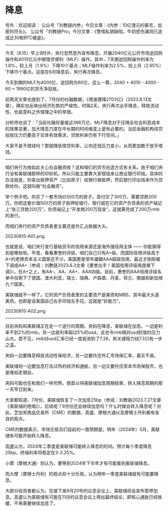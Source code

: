 # 降息

号外：欢迎阅读：
公众号「刘教链内参」今日文章：《内参：10亿港元的豪宅，加密的尽头》。
公众号「刘教链Pro」今日文章：《警惕私钥缺陷，牛奶悲伤漏洞已造成近30枚BTC被盗》。

* * *

今天（8.15）早上9时许，央行忽然意外宣布降息。开展2040亿元公开市场逆回购操作和4010亿元中期借贷便利（MLF）操作。其中，7天期逆回购操作利率为1.8%，较上月（1.9%）下降10个基点；MLF操作利率为2.5%，较上月（2.65%）下降15个基点。这是在6月降息后，央行再次降息。

今天到期的MLF为4000亿，逆回购为60亿，这么一算，2040 + 4010 - 4000 - 60 = 1990亿的货币净投放。

前两天文章也提到了，7月份的社融数据，《增速骤降2703亿》（2023.8.13文章），确实也反映出经济形势的严峻性。时隔2天，央行再次出手降息，释放流动性，也是意料之外情理之中的举措。

分析师也说了：「当前社融存量接近366万亿，MLF降息对于压降全社会利息成本的效果显著，加大降息力度在中长期的时间维度上是有必要的。当前金融机构信贷投放压力仍要高于实体有效需求，贷款利率仍有下行空间。」

大家不是不借钱吗？那就降低借贷利率，让你还钱压力变小，从而更加敢于放手借钱。

* * *

咱们央行为啥如此关心社会融资呢？这和咱们的货币创造方式有关系。由于咱们央行没有美联储那样的印钞机，所以只能主要靠大家借钱来让商业银行印钱。具体的办法就是，你拿出抵押资产（比如房子）给银行做抵押，然后银行印出钱来作为贷款给你。这就叫做“社会融资”。

举个例子吧。你买了一套市场价500万的房子。首付交了300万，需要贷款200万。你把这套价值500万的房子抵押给银行，银行就在它的资产负债表的资产端记上“张三贷款200万”，负债端记上“开发商200万现金”。这就算完成了200万rmb的发行。

而咱们央行的资产负债表里主要还是外汇占款据大头。

20230815-A01.png

也就是说，咱们央行发行基础货币的信用来源还是海外强信用主体 —— 你能猜得到是哪些啦。毕竟，看看惠誉的评级，咱们自己只有A+级，而国际信用评级高于A+的老牌资本主义国家还不少。美国更是常年雄踞AAA超级信用，最近才刚刚被下调成AA+（参阅：刘教链2023.8.3文章《惠誉出手！美国信用评级再度被下调》）。在A+之上，有AA-、AA、AA+、AAA四级。目前，惠誉的AAA信用评级名单中仅剩下了德国、澳大利亚，瑞士、瑞典、卢森堡、丹麦、荷兰、挪威和新加坡九个国家。

美联储就不一样了。它的资产负债表里的主要资产是美债和MBS，其中最大头是美债。也即是说美国自己右手印钱左手花。这就是“钞能力”。

20230815-A02.png

* * *

目前央妈和美联储正在走一个逆行的周期。央妈在降息，美联储在加息。一边是利率不到2%的rmb，另一边是利率超过5%的usd，这也令rmb相对usd贬值的压力山大。君不见，rmb对usd汇率已经一度挺进到了7.28，和关键阻力线7.3只有一步之遥。

央妈一边要降息释放流动性保经济，另一边要托住外汇市场保汇率，着实不易。

美联储则一边要加息打击过热的经济和通胀，另一边又要托住资本市场保股市，也是难如走钢丝。

央妈可能也在和我们一样煎熬，翘首以待美联储加息周期结束，转入降息周期的那一天早日到来。

大家都知道，7月份，美联储恢复了一次加息25bp（参阅：刘教链2023.7.27文章《美联储的绝唱》）。后续呢？9月份还会继续加息吗？什么时候会转入降息呢？对此，芝加哥商品交易所（CME）的数据、高盛、摩根大通以及摩根士丹利都有各自的观点。

CME的数据表示，市场交易员们目前的一致预期是，明年（2024年）5月，美联储有可能开始转入降息。

高盛认为，2024年二季度是美联储可能转入降息的时间。预计每个季度降息25bp，终端利率将稳定在3-3.25%。

小摩（摩根大通）则认为，要等到2024年下半年才有可能看到美联储降息。

而大摩（摩根士丹利）的观点却十分乐观，认为明年一季度美联储就有可能要降息。

大部分投资者都认为，在接下来9月20号的议息会议上，美联储将会宣布暂停加息。高盛认为美联储有可能在11月的议息会议上得出最终结论，即核心通胀已经放缓，不再需要继续加息了。

